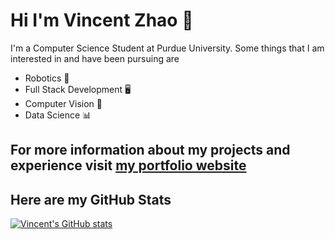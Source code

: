 # Hi I'm Vincent Zhao 🚀

I'm a Computer Science Student at Purdue University. Some things that I am interested in and have been pursuing are

- Robotics 🤖
- Full Stack Development 🖥️
- Computer Vision 👀
- Data Science 📊

## For more information about my projects and experience visit [my portfolio website](https://vincentzhao.fr)

## Here are my GitHub Stats

[![Vincent's GitHub stats](https://github-readme-stats.vercel.app/api?username=vincentzhao12)](https://github.com/anuraghazra/github-readme-stats)
